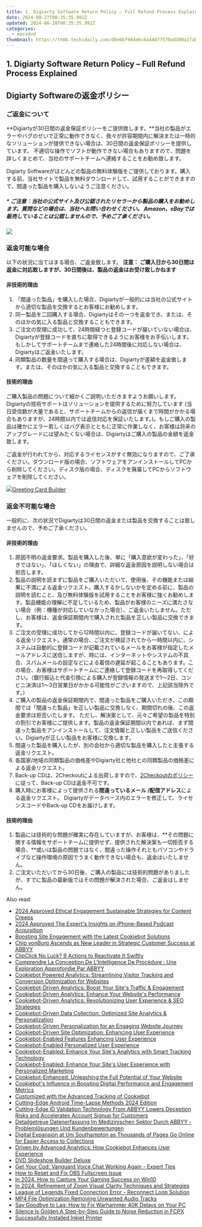 ```yaml
---
title: 1. Digiarty Software Return Policy – Full Refund Process Explained
date: 2024-08-27T00:35:35.992Z
updated: 2024-08-28T00:35:35.992Z
categories:
  - macxdvd
thumbnail: https://thmb.techidaily.com/d8e6bf944e6c6a44077570ad300a1fab74b99e0c0b2c51be60c5944e75e29423.jpg
---
```


## 1. Digiarty Software Return Policy – Full Refund Process Explained

## Digiarty Softwareの返金ポリシー

### ご返金について

**Digiartyが30日間の返金保証ポリシーをご提供致します。**当社の製品がエラーやバグのせいで正常に動作できなく、我々が許容期間内に解決または一時的なソリューションが提供できない場合は、30日間の返金保証ポリシーを提供しています。 不適切な操作でソフトが動作できない場合もありますので、問題を詳しくまとめて、当社のサポートチームへ連絡することをお勧め致します。

Digiarty Softwareがほどんどの製品の無料体験版をご提供しております。購入する前、当社サイトで製品を無料ダウンロードして、試用することができますので、間違った製品を購入しないようご注意ください。

##### \* ご注意：当社の公式サイト及び公認されたリセラーから製品の購入をお勧めします。質問などの場合は、当社へお問い合わせください。 Amazon、eBayでは販売していることは公認しませんので、予めご了承ください。

<!-- affiliate ads begin -->
<a href="https://shop.mondly.com/affiliate.php?ACCOUNT=ATISTUDI&AFFILIATE=108875&PATH=https%3A%2F%2Fwww.mondly.com%3FAFFILIATE%3D108875%26RESOURCE%3D%2BEducational%2B300x600%2B"><img src="https://secure.avangate.com/images/merchant/69c418c33ec2e1a4267fa9bb77fa1428/educational-300x600.gif" border="0"></a>
<!-- affiliate ads end -->
### 返金可能な場合

以下の状況に当てはまる場合、ご返金致します。 **注意： ご購入日から30日間は返金に対応致しますが、30日間後は、製品の返金はお受け致しかねます**

#### 非技術的理由

1. 「間違った製品」を購入した場合、Digiartyが一般的には当社の公式サイトから適切な製品を交換するとお客様にお勧めします。
2. 同一製品を二回購入する場合、Digiartyはその一つを返金でき、または、そのほかの気に入る製品と交換することもできます。
3. ご注文の受理に成功して、24時間経つと登録コードが届いていない場合は、Digiartyが登録コードを直ちに取得できるようにお客様をお手伝いします。もしかしてサポートチームまで連絡した24時間後に対応しない場合は、Digiartyはご返金いたします。
4. 同類製品の数量を間違って購入する場合は、Digiartyが差額を返金致します。または、そのほかの気に入る製品と交換することもできます。

#### 技術的理由

ご購入製品の問題について細かくご説明いただきますようお願いします。Digiartyの技術サポートはソリューションを提供するために努力しています (当日受信数が大量であると、サポートチームからの返信が届くまで時間がかかる場合もありますが、24時間以内では返信対応を保証いたします。)。もしご購入の製品は確かにエラー若しくはバグ表示とともに正常に作業しなく、お客様は将来のアップグレードには望みたくない場合は、Digiartyはご購入の製品の金額を返金致します。

ご返金が行われてから、対応するライセンスがすぐ無効になりますので、ご了承ください。ダウンロード版の場合、ソフトウェアをアンインストールしてPCから削除してください。ディスク版の場合、ディスクを廃棄してPCからソフトウェアを削除してください。

<!-- affiliate ads begin -->
<a href="https://secure.2checkout.com/order/checkout.php?PRODS=2067133&QTY=1&AFFILIATE=108875&CART=1"><img src="https://www.pearlmountainsoft.com/n_img/product/gcb/banScrn.jpg" border="0">Greeting Card Builder</a>
<!-- affiliate ads end -->
### 返金不可能な場合

一般的に、次の状況でDigiartyは30日間の返金または製品を交換することは致しませんので、予めご了承ください。

#### 非技術的理由

1. 原因不明の返金要求。製品を購入した後、単に「購入意欲が変わった」、「好きではない」、「ほしくない」の理由で、詳細な返金原因を説明しない場合は拒否します。
2. 製品の説明を読まずに製品をご購入いただいて、使用後、その機能または結果に不満による返金リクエスト。購入するかしないかを定める前に、製品の説明を読むこと、及び無料体験版を試用することをお客様に強くお勧めします。製品機能の理解に不足しているため、製品がお客様のニーズに満たさない場合（例：機種が対応していなかった場合）、ご返金いたしません。ただし、お客様は、返金保証期間内で購入された製品を正しい製品に交換できます。
3. ご注文の受理に成功してから12時間以内に、登録コードが届いてない、による返金リクエスト。通常の場合、ご注文が検証されてから一時間以内に、システムは自動的に登録コードが記載されているメールをお客様が指定したメールアドレスに送信しますが、時には、インターネットやシステムの不具合、スパムメールの設定などによる着信の遅延が起こることもあります。この場合、お客様はサポートチームにご連絡して登録コードを再取得してください。（銀行振込と代金引換による購入が登録情報の発送まで1～2日、コンビニ決済は1～3日営業日がかかる可能性がございますので、上記該当除外です。）
4. ご購入の製品の返金保証期間内で、間違った製品をご購入いただき、この期間では「間違った製品」を正しい製品に交換しなく、期間切れの後、この返金要求は拒否いたします。 ただし、解決案として、元々ご希望の製品を特別の割引でお客様にご提供します。製品の返金保証期間以内であれば、まず間違った製品をアンインストールして、注文情報と正しい製品をご送信ください。Digiartyが正しい製品をお客様に交換します。
5. 間違った製品を購入したが、別の会社から適切な製品を購入したと主張する返金リクエスト。
6. 各国家/地域の同類製品の価格差やDigiarty社と他社との同類製品の価格差による返金リクエスト。
7. Back-up CDは、2Checkoutによる出荷しますので、[2Checkoutのポリシー](http://www.avangate.com/shopper-support/shopper-faq.php?lang=ja)に従って、Back-up CDは返金不可です。
8. 購入時にお客様によって提供される**間違っているメール** **/配信アドレス**による返金リクエスト。 Digiartyがデータベース内のエラーを修正して、ライセンスコードやBack-up CDをお届けします。

#### 技術的理由

1. 製品には技術的な問題が確実に存在していますが、お客様は、**その問題に関する情報をサポートチームに提供せず、提供された解決案も一切拒否する場合、**或いは製品の問題ではなく、間違った操作それともパソコンやドライブなど操作環境の原因でうまく動作できない場合も、返金はいたしません。
2. ご注文いただいてから30日後、ご購入の製品には技術的問題がありましたが、すでに製品の最新版ではその問題が解決された場合、ご返金はしません。



<ins class="adsbygoogle"
     style="display:block"
     data-ad-format="autorelaxed"
     data-ad-client="ca-pub-7571918770474297"
     data-ad-slot="1223367746"></ins>



<ins class="adsbygoogle"
     style="display:block"
     data-ad-client="ca-pub-7571918770474297"
     data-ad-slot="8358498916"
     data-ad-format="auto"
     data-full-width-responsive="true"></ins>

<span class="atpl-alsoreadstyle">Also read:</span>
<div><ul>
<li><a href="https://youtube-sure.techidaily.com/approved-ethical-engagement-sustainable-strategies-for-content-creeps/"><u>2024 Approved  Ethical Engagement  Sustainable Strategies for Content Creeps</u></a></li>
<li><a href="https://some-skills.techidaily.com/2024-approved-the-experts-insights-on-iphone-based-podcast-acquisition/"><u>2024 Approved  The Expert's Insights on iPhone-Based Podcast Acquisition</u></a></li>
<li><a href="https://some-guidance.techidaily.com/boosting-site-engagement-with-the-latest-cookiebot-solutions/"><u>Boosting Site Engagement with the Latest Cookiebot Solutions</u></a></li>
<li><a href="https://some-guidance.techidaily.com/chip-vonburg-ascends-as-new-leader-in-strategic-customer-success-at-abbyy/"><u>Chip vonBurg Ascends as New Leader in Strategic Customer Success at ABBYY</u></a></li>
<li><a href="https://win11.techidaily.com/clipclick-no-luck-9-actions-to-reactivate-it-swiftly/"><u>ClipClick No Luck? 9 Actions to Reactivate It Swiftly</u></a></li>
<li><a href="https://some-guidance.techidaily.com/comprendre-la-conception-de-lintelligence-de-procedure-une-exploration-approfondie-par-abbyy/"><u>Comprendre La Conception De L'Intelligence De Procédure : Une Exploration Approfondie Par ABBYY</u></a></li>
<li><a href="https://some-guidance.techidaily.com/cookiebot-powered-analytics-streamlining-visitor-tracking-and-conversion-optimization-for-websites/"><u>Cookiebot Powered Analytics: Streamlining Visitor Tracking and Conversion Optimization for Websites</u></a></li>
<li><a href="https://some-guidance.techidaily.com/cookiebot-driven-analytics-boost-your-sites-traffic-and-engagement/"><u>Cookiebot-Driven Analytics: Boost Your Site's Traffic & Engagement</u></a></li>
<li><a href="https://some-guidance.techidaily.com/cookiebot-driven-analytics-enhance-your-websites-performance/"><u>Cookiebot-Driven Analytics: Enhance Your Website's Performance</u></a></li>
<li><a href="https://some-guidance.techidaily.com/cookiebot-driven-analytics-revolutionizing-user-experience-and-seo-strategies/"><u>Cookiebot-Driven Analytics: Revolutionizing User Experience & SEO Strategies</u></a></li>
<li><a href="https://some-guidance.techidaily.com/cookiebot-driven-data-collection-optimized-site-analytics-and-personalization/"><u>Cookiebot-Driven Data Collection: Optimized Site Analytics & Personalization</u></a></li>
<li><a href="https://some-guidance.techidaily.com/cookiebot-driven-personalization-for-an-engaging-website-journey/"><u>Cookiebot-Driven Personalization for an Engaging Website Journey</u></a></li>
<li><a href="https://some-guidance.techidaily.com/cookiebot-driven-site-optimization-enhancing-user-experience/"><u>Cookiebot-Driven Site Optimization: Enhancing User Experience</u></a></li>
<li><a href="https://some-guidance.techidaily.com/cookiebot-enabled-features-enhancing-user-experience/"><u>Cookiebot-Enabled Features Enhancing User Experience</u></a></li>
<li><a href="https://some-guidance.techidaily.com/cookiebot-enabled-personalized-user-experience/"><u>Cookiebot-Enabled Personalized User Experience</u></a></li>
<li><a href="https://some-guidance.techidaily.com/cookiebot-enabled-enhance-your-sites-analytics-with-smart-tracking-technology/"><u>Cookiebot-Enabled: Enhance Your Site's Analytics with Smart Tracking Technology</u></a></li>
<li><a href="https://some-guidance.techidaily.com/cookiebot-enabled-enhance-your-sites-user-experience-with-personalized-marketing/"><u>Cookiebot-Enabled: Enhance Your Site's User Experience with Personalized Marketing</u></a></li>
<li><a href="https://some-guidance.techidaily.com/cookiebot-enhanced-unleashing-the-full-potential-of-your-website/"><u>Cookiebot-Enhanced: Unleashing the Full Potential of Your Website</u></a></li>
<li><a href="https://some-guidance.techidaily.com/cookiebots-influence-in-boosting-digital-performance-and-engagement-metrics/"><u>Cookiebot's Influence in Boosting Digital Performance and Engagement Metrics</u></a></li>
<li><a href="https://some-guidance.techidaily.com/customized-with-the-advanced-tracking-of-cookiebot/"><u>Customized with the Advanced Tracking of Cookiebot</u></a></li>
<li><a href="https://extra-resources.techidaily.com/cutting-edge-android-time-lapse-methods-2024-edition/"><u>Cutting-Edge Android Time-Lapse Methods 2024 Edition</u></a></li>
<li><a href="https://some-guidance.techidaily.com/cutting-edge-id-validation-technology-from-abbyy-lowers-deception-risks-and-accelerates-account-signup-for-customers/"><u>Cutting-Edge ID Validation Technology From ABBYY Lowers Deception Risks and Accelerates Account Signup for Customers</u></a></li>
<li><a href="https://some-guidance.techidaily.com/detailgetreue-datenerfassung-im-medizinischen-sektor-durch-abbyy-problemlosungen-und-kundenbewertungen/"><u>Detailgetreue Datenerfassung Im Medizinischen Sektor Durch ABBYY - Problemlösungen Und Kundenbewertungen</u></a></li>
<li><a href="https://some-guidance.techidaily.com/digital-expansion-at-uni-southampton-as-thousands-of-pages-go-online-for-easier-access-to-collections/"><u>Digital Expansion at Uni Southampton as Thousands of Pages Go Online for Easier Access to Collections</u></a></li>
<li><a href="https://some-guidance.techidaily.com/driven-by-advanced-analytics-how-cookiebot-enhances-user-experience/"><u>Driven by Advanced Analytics: How Cookiebot Enhances User Experience</u></a></li>
<li><a href="https://tools.techidaily.com/wondershare/dvd-slideshow-builder-deluxe/download/"><u>DVD Slideshow Builder Deluxe</u></a></li>
<li><a href="https://sound-issues.techidaily.com/get-your-cod-vanguard-voice-chat-working-again-expert-tips/"><u>Get Your Cod: Vanguard Voice Chat Working Again - Expert Tips</u></a></li>
<li><a href="https://remote-screen-capture.techidaily.com/how-to-reset-and-fix-obs-fullscreen-issue/"><u>How to Reset and Fix OBS Fullscreen Issue</u></a></li>
<li><a href="https://desktop-recording.techidaily.com/in-2024-how-to-capture-your-gaming-success-on-win10/"><u>In 2024, How to Capture Your Gaming Success on Win10</u></a></li>
<li><a href="https://extra-support.techidaily.com/in-2024-refinement-of-zoom-visual-clarity-techniques-and-strategies/"><u>In 2024, Refinement of Zoom Visual Clarity  Techniques and Strategies</u></a></li>
<li><a href="https://win-solutions.techidaily.com/league-of-legends-fixed-connection-error-reconnect-loop-solution/"><u>League of Legends Fixed Connection Error - Reconnect Loop Solution</u></a></li>
<li><a href="https://audio-editing.techidaily.com/mp4-file-optimization-removing-unwanted-audio-tracks/"><u>MP4 File Optimization Removing Unwanted Audio Tracks</u></a></li>
<li><a href="https://windows11.techidaily.com/say-goodbye-to-lag-how-to-fix-warhammer-40k-delays-on-your-pc/"><u>Say Goodbye to Lag: How to Fix Warhammer 40K Delays on Your PC</u></a></li>
<li><a href="https://ai-vdieo-software.techidaily.com/silence-is-golden-a-step-by-step-guide-to-noise-reduction-in-fcpx/"><u>Silence Is Golden A Step-by-Step Guide to Noise Reduction in FCPX</u></a></li>
<li><a href="https://printer-issues.techidaily.com/successfully-installed-inkjet-printer/"><u>Successfully Installed Inkjet Printer</u></a></li>
</ul></div>
